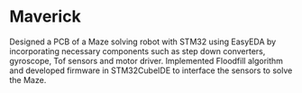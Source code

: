 # Maverick
Designed a PCB of a Maze solving robot with STM32 using EasyEDA by incorporating necessary components such as step down converters, gyroscope, Tof sensors and motor driver. Implemented Floodfill algorithm and developed firmware in STM32CubeIDE to interface the sensors to solve the Maze.

